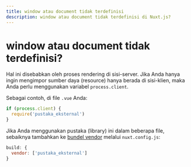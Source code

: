 ```yaml
---
title: window atau document tidak terdefinisi
description: window atau document tidak terdefinisi di Nuxt.js?
---
```


# window atau document tidak terdefinisi?

Hal ini disebabkan oleh proses rendering di sisi-server. Jika Anda hanya ingin mengimpor sumber daya (resource) hanya berada di sisi-klien, maka Anda perlu menggunakan variabel `process.client`.

Sebagai contoh, di file `.vue` Anda:

```js
if (process.client) {
  require('pustaka_eksternal')
}
```

Jika Anda menggunakan pustaka (library) ini dalam beberapa file, sebaiknya tambahkan ke [bundel vendor](/api/configuration-build#build-vendor) melalui `nuxt.config.js`:

```js
build: {
  vendor: ['pustaka_eksternal']
}
```

